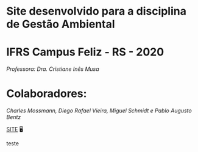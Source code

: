 # Site desenvolvido para a disciplina de Gestão Ambiental
# IFRS Campus Feliz - RS - 2020

*Professora: Dra. Cristiane Inês Musa* 

# Colaboradores:
*Charles Mossmann,
Diego Rafael Vieira,
Miguel Schmidt e 
Pablo Augusto Bentz*

[SITE](https://diegorafaelvieira.github.io/GestaoAmbiental/) :desktop_computer: 

teste
